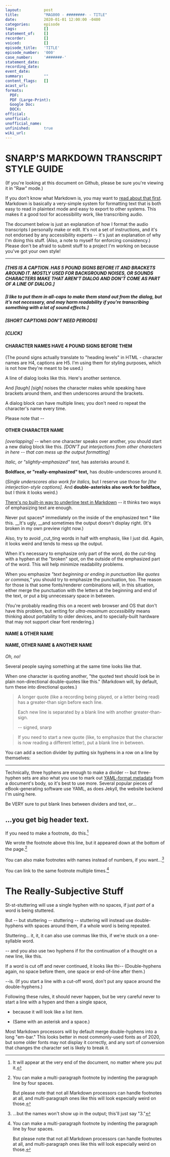 ```yaml
---
layout:          post
title:           "MAG000 - ########- - TITLE"
date:            2020-01-01 12:00:00 -0400
categories:      episode
tags:            []
statement_of:    []
recorder:        []
voiced:          []
episode_title:   'TITLE'
episode_number:  '000'
case_number:     '#######-'
statement_date:  
recording_date:  
event_date:      
summary:         ""
content_flags:   []
acast_url:       
formats: 
  PDF: 
  PDF (Large-Print): 
  Google Doc: 
  DOCX: 
official:        
unofficial:      
unofficial_name: 
unfinished:      true
wiki_url:        
---
```


# SNARP'S MARKDOWN TRANSCRIPT STYLE GUIDE

(If you're looking at this document on Github, please be sure you're viewing it in "Raw" mode.)

If you don't know what Markdown is, you may want to [read about that first](https://www.markdownguide.org/getting-started/). Markdown is basically a very-simple system for formatting text that is both easy to read in plaintext mode and easy to export to other systems. This makes it a good tool for accessibility work, like transcribing audio.

The document below is just an explanation of how I format the audio transcripts I personally make or edit. It's not a set of instructions, and it's not endorsed by any accessibility experts -- it's just an explanation of why I'm doing this stuff. (Also, a note to myself for enforcing consistency.) Please don't be afraid to submit stuff to a project I'm working on because you've got your own style!


------


##### [THIS IS A CAPTION. HAS 5 POUND SIGNS BEFORE IT AND BRACKETS AROUND IT. MOSTLY USED FOR BACKGROUND NOISES, OR SOUNDS CHARACTERS MAKE THAT AREN'T DIALOG AND DON'T COME AS PART OF A LINE OF DIALOG.]

##### [I like to put them in all-caps to make them stand out from the dialog, but it's not necessary, and may harm readability if you're transcribing something with a lot of sound effects.]

##### [SHORT CAPTIONS DON'T NEED PERIODS]

##### [CLICK]

#### CHARACTER NAMES HAVE 4 POUND SIGNS BEFORE THEM

(The pound signs actually translate to "heading levels" in HTML - character names are H4, captions are H5. I'm using them for styling purposes, which is not how they're meant to be used.)

A line of dialog looks like this. Here's another sentence.

And _[laugh]_ _[sigh]_ noises the character makes while speaking have brackets around them, and then underscores around the brackets.

A dialog block can have multiple lines; you don't need ro repeat the character's name every time.

Please note that --

#### OTHER CHARACTER NAME

_[overlapping]_ -- when one character speaks over another, you should start a new dialog block like this. _[DON'T put interjections from other characters in here -- that can mess up the output formatting]_

*Italic, or "slightly-emphasized" text,* has asterisks around it.

__Boldface, or "really-emphasized" text,__ has double-underscores around it.

(_Single underscores also work for italics,_ but I reserve use those for _[the interjection-style captions]._ And **double-asterisks also work for boldface,** but I think it looks weird.)

<u>There's no built-in way to underline text in Markdown</u> -- it thinks two ways of emphasizing text are enough.

Never put spaces* immediately on the inside of the emphasized text * like this. __It's ugly, __and sometimes the output doesn't display right. (It's broken in my own preview right now.)

Also, try to avoid _cut_ting words in half with emphasis, like I just did. Again, it looks weird and tends to mess up the output.

When it's necessary to emphasize only part of the word, do the _cut_-ting with a hyphen at the "broken" spot, on the outside of the emphasized part of the word. This will help minimize readability problems.

When you emphasize *"text beginning or ending in punctuation like quotes or commas,"* you should try to emphasize the punctuation, too. The reason for those is that some fonts/renderer combinations will, in this situation, either merge the punctuation with the letters at the beginning and end of the text, or put a big unnecessary space in between.

(You're probably reading this on a recent web browser and OS that don't have this problem, but writing for *ultra-maximum accessibility* means thinking about portability to older devices, and to specially-built hardware that may not support clear font rendering.)

#### NAME & OTHER NAME

#### NAME, OTHER NAME & ANOTHER NAME

*Oh, no!*

Several people saying something at the same time looks like that.

When one character is quoting another, "the quoted text should look be in plain non-directional double-quotes like this." (Markdown will, by default, turn these into directional quotes.)

> A longer quote (like a recording being played, or a letter being read) has a greater-than sign before each line.
> 
> Each new line is separated by a blank line with another greater-than-sign.
> 
> -- signed, snarp

> If you need to start a new quote (like, to emphasize that the character is now reading a different letter), put a blank line in between.

You can add a section divider by putting six hyphens in a row on a line by themselves:


------


Technically, three hyphens are enough to make a divider -- but three-hyphen sets are also what you use to mark out [YAML-format metadata](https://yaml.org/) from a document's body, so it's best to use more. Several popular pieces of eBook-generating software use YAML, as does Jekyll, the website backend I'm using here.

Be VERY sure to put blank lines between dividers and text, or... 

...you get big header text.
------

If you need to make a footnote, do this.[^1]

[^1]: It will appear at the very end of the document, no matter where you put it.

We wrote the footnote above this line, but it appeared down at the bottom of the page.[^2]

[^2]: You can make a multi-paragraph footnote by indenting the paragraph line by four spaces.

    But please note that not all Markdown processors can handle footnotes at all, and multi-paragraph ones like this will look especially weird on those.

You can also make footnotes with names instead of numbers, if you want...[^ifyouwant]

[^ifyouwant]: ...but the names won't show up in the output; this'll just say "3."

You can link to the same footnote multiple times.[^2]

# The Really-Subjective Stuff

St-st-stuttering will use a single hyphen with no spaces, if just *part* of a word is being stuttered.

But -- but stuttering -- stuttering -- stuttering will instead use double-hyphens with spaces around them, if a whole word is being repeated.

Stuttering... it, it, it can also use commas like this, if we're stuck on a one-syllable word.

-- and you also use two hyphens if for the continuation of a thought on a new line, like this.

If a word is cut off and never continued, it looks like thi-- (Double-hyphens again, no space before them, one space or end-of-line after them.)

--is. (If you start a line with a cut-off word, don't put any space around the double-hyphens.)

Following these rules, it should never happen, but be very careful never to start a line with a hypen and then a single space, 

- because it will look like a list item.

* (Same with an asterisk and a space.)

Most Markdown processors will by default merge double-hyphens into a long "em-bar." This looks better in most commonly-used fonts as of 2020, but some older fonts may not display it correctly, and any sort of conversion that changes the character set is likely to break it.